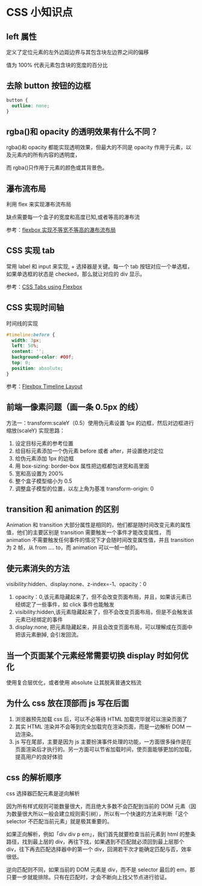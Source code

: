 # CSS 小知识点

## left 属性

定义了定位元素的左外边距边界与其包含块左边界之间的偏移

值为 100% 代表元素包含块的宽度的百分比

## 去除 button 按钮的边框

```css
button {
  outline: none;
}
```

## rgba()和 opacity 的透明效果有什么不同？

rgba()和 opacity 都能实现透明效果，但最大的不同是 opacity 作用于元素，以及元素内的所有内容的透明度，

而 rgba()只作用于元素的颜色或其背景色。

## 瀑布流布局

利用 flex 来实现瀑布流布局

缺点需要每一个盒子的宽度和高度已知,或者等高的瀑布流

参考：[flexbox 实现不等宽不等高的瀑布流布局](http://www.cnblogs.com/roundDB/p/6212394.html)

## CSS 实现 tab

常用 label 和 input 来实现, + 选择器是关键。每一个 tab 按钮对应一个单选框，如果单选框的状态是 checked，那么就让对应的 div 显示。

参考：[CSS Tabs using Flexbox](https://codepen.io/vulpesigni/pen/yyZYNy)

## CSS 实现时间轴

时间线的实现

```css
#timeline:before {
  width: 3px;
  left: 50%;
  content: '';
  background-color: #00f;
  top: 0;
  position: absolute;
}
```

参考：[Flexbox Timeline Layout](https://codepen.io/paulhbarker/pen/apvGdv)

## 前端一像素问题（画一条 0.5px 的线）

方法一：transform:scaleY（0.5）使用伪元素设置 1px 的边框，然后对边框进行缩放(scaleY) 实现思路：

1. 设定目标元素的参考位置
2. 给目标元素添加一个伪元素 before 或者 after，并设置绝对定位
3. 给伪元素添加 1px 的边框
4. 用 box-sizing: border-box 属性把边框都包进宽和高里面
5. 宽和高设置为 200%
6. 整个盒子模型缩小为 0.5
7. 调整盒子模型的位置，以左上角为基准 transform-origin: 0

## transition 和 animation 的区别

Animation 和 transition 大部分属性是相同的，他们都是随时间改变元素的属性值，他们的主要区别是 transition 需要触发一个事件才能改变属性， 而 animation 不需要触发任何事件的情况下才会随时间改变属性值，并且 transition 为 2 帧，从 from .... to，而 animation 可以一帧一帧的。

## 使元素消失的方法

visibility:hidden、display:none、z-index=-1、opacity：0

1. opacity：0,该元素隐藏起来了，但不会改变页面布局，并且，如果该元素已经绑定了一些事件，如 click 事件也能触发
2. visibility:hidden,该元素隐藏起来了，但不会改变页面布局，但是不会触发该元素已经绑定的事件
3. display:none, 把元素隐藏起来，并且会改变页面布局，可以理解成在页面中把该元素删掉, 会引发回流。

## 当一个页面某个元素经常需要切换 display 时如何优化

使用复合层优化，或者使用 absolute 让其脱离普通文档流

## 为什么 css 放在顶部而 js 写在后面

1. 浏览器预先加载 css 后，可以不必等待 HTML 加载完毕就可以渲染页面了
2. 其实 HTML 渲染并不会等到完全加载完在渲染页面，而是一边解析 DOM 一边渲染。
3. js 写在尾部，主要是因为 js 主要扮演事件处理的功能，一方面很多操作是在页面渲染后才执行的。另一方面可以节省加载时间，使页面能够更加的加载，提高用户的良好体验

## css 的解析顺序

css 选择器匹配元素是逆向解析

因为所有样式规则可能数量很大，而且绝大多数不会匹配到当前的 DOM 元素（因为数量很大所以一般会建立规则索引树），所以有一个快速的方法来判断「这个 selector 不匹配当前元素」就是极其重要的。

如果正向解析，例如「div div p em」，我们首先就要检查当前元素到 html 的整条路径，找到最上层的 div，再往下找，如果遇到不匹配就必须回到最上层那个 div，往下再去匹配选择器中的第一个 div，回溯若干次才能确定匹配与否，效率很低。

逆向匹配则不同，如果当前的 DOM 元素是 div，而不是 selector 最后的 em，那只要一步就能排除。只有在匹配时，才会不断向上找父节点进行验证。
